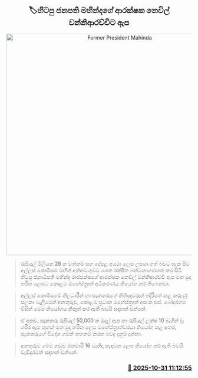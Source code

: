 <p align='center'><b><h2 align='center' title='Former President Mahinda's bodyguard Neville Wanniarachchi granted bail'>🏷හිටපු ජනපති මහින්දගේ ආරක්ෂක නෙවිල් වන්නිආරච්චිට ඇප</h2></b></p>
<p align='center'><img src='https://helakuru.sgp1.cdn.digitaloceanspaces.com/esana/images/lib/nevil-wanniarachchi.jpg' width='600' alt='Former President Mahinda's bodyguard Neville Wanniarachchi granted bail'></p>

> රුපියල් මිලියන 28 ක වත්කම් සහ දේපළ අයථා ලෙස උපයා ගත් බවට සැක පිට අල්ලස් කොමිසම මඟින් අත්අඩංගුවට ගෙන රක්ෂිත බන්ධනාගාරගත කර සිටි හිටපු ජනාධිපති මහින්ද රාජපක්ෂගේ ආරක්ෂක නෙවිල් වන්නිආරච්චි ඇප මත මුදා හරින ලෙසට කොළඹ මහේස්ත්‍රාත් අධිකරණය නියෝග කර තිබෙනවා.

> අල්ලස් කොමිසමේ නිලධාරීන් හා සැකකරුගේ නීතිඥවරුන් ඉදිරිපත් කළ කරුණු සලකා බැලීමෙන් අනතුරුව, කොළඹ ප්‍රධාන මහේස්ත්‍රාත් අසංක එස්. බෝදරගම විසින් මෙම නියෝගය නිකුත් කර ඇති බවයි සඳහන් වන්නේ.

> ඒ අනුව, සැකකරු රුපියල් 50,000 ක මුදල් ඇප හා රුපියල් ලක්ෂ 10 බැගින් වූ ශරීර ඇප තුනක් මත මුදා හරින ලෙස මහේස්ත්‍රාත්වරයා නියෝග කළ අතර, සැකකරුගේ විදේශ ගමන් තහනම් කරන බවද දැනුම් දුන්නා.

> අනතුරුව මෙම නඩුව ජනවාරි 16 වැනිදා කැඳවන ලෙස නියෝග කර ඇති බවයි වැඩිදුරටත් සඳහන් වන්නේ.



<h3 align='right'><a href='https://www.helakuru.lk/esana/p/114971/'>📅 2025-10-31 11:12:55</a></h3>
